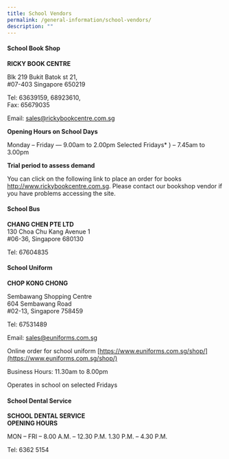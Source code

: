 ```yaml
---
title: School Vendors
permalink: /general-information/school-vendors/
description: ""
---
```

#### School Book Shop
**RICKY BOOK CENTRE**

Blk 219 Bukit Batok st 21, <br>
#07-403 Singapore 650219

Tel: 63639159, 68923610,<br> 
Fax: 65679035

Email: sales@rickybookcentre.com.sg

**Opening Hours on School Days**

Monday – Friday — 9.00am to 2.00pm
Selected Fridays* ) – 7.45am to 3.00pm

**Trial period to assess demand**

You can click on the following link to place an order for  books http://www.rickybookcentre.com.sg. Please contact our bookshop vendor  if you have problems accessing the site.

#### School Bus
**CHANG CHEN PTE LTD**<br>
130 Choa Chu Kang Avenue 1<br>
#06-36,
Singapore 680130

Tel: 67604835

#### School Uniform
**CHOP KONG CHONG**

Sembawang Shopping Centre<br>
604 Sembawang Road<br>
#02-13, Singapore 758459

Tel: 67531489

Email: sales@euniforms.com.sg

Online order for school uniform
[https://www.euniforms.com.sg/shop/](https://www.euniforms.com.sg/shop/)

Business Hours: 11.30am to 8.00pm

Operates in school on selected Fridays 


#### School Dental Service
**SCHOOL DENTAL SERVICE**<br>
**OPENING HOURS**

MON – FRI   –   8.00 A.M. – 12.30 P.M.
1.30 P.M. – 4.30 P.M.

Tel: 6362 5154
